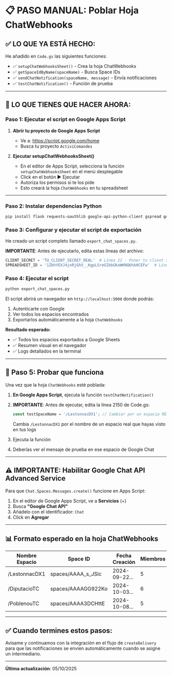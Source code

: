 # 📋 PASO MANUAL: Poblar Hoja ChatWebhooks

## ✅ **LO QUE YA ESTÁ HECHO:**

He añadido en `Code.gs` las siguientes funciones:
- ✅ `setupChatWebhooksSheet()` - Crea la hoja ChatWebhooks
- ✅ `getSpaceIdByName(spaceName)` - Busca Space IDs
- ✅ `sendChatNotification(spaceName, message)` - Envía notificaciones
- ✅ `testChatNotification()` - Función de prueba

---

## 🔧 **LO QUE TIENES QUE HACER AHORA:**

### **Paso 1: Ejecutar el script en Google Apps Script**

1. **Abrir tu proyecto de Google Apps Script**
   - Ve a: https://script.google.com/home
   - Busca tu proyecto `ActiviComandes`

2. **Ejecutar setupChatWebhooksSheet()**
   - En el editor de Apps Script, selecciona la función `setupChatWebhooksSheet` en el menú desplegable
   - Click en el botón ▶️ Ejecutar
   - Autoriza los permisos si te los pide
   - Esto creará la hoja `ChatWebhooks` en tu spreadsheet

---

### **Paso 2: Instalar dependencias Python**

```bash
pip install flask requests-oauthlib google-api-python-client gspread google-auth
```

### **Paso 3: Configurar y ejecutar el script de exportación**

He creado un script completo llamado `export_chat_spaces.py`. 

**IMPORTANTE**: Antes de ejecutarlo, edita estas líneas del archivo:

```python
CLIENT_SECRET = 'TU_CLIENT_SECRET_REAL'  # Línea 22 - Poner tu client secret
SPREADSHEET_ID = '1ZbhYEXJ4jnRjGhV__KgpLSreGIbbGKaWKNQ6hkHCEFw'  # Línea 23 - Verificar que sea correcto
```

### **Paso 4: Ejecutar el script**

```bash
python export_chat_spaces.py
```

El script abrirá un navegador en `http://localhost:5000` donde podrás:
1. Autenticarte con Google
2. Ver todos los espacios encontrados
3. Exportarlos automáticamente a la hoja `ChatWebhooks`

**Resultado esperado:**
- ✅ Todos los espacios exportados a Google Sheets
- ✅ Resumen visual en el navegador
- ✅ Logs detallados en la terminal

---

## 🧪 **Paso 5: Probar que funciona**

Una vez que la hoja `ChatWebhooks` esté poblada:

1. **En Google Apps Script**, ejecuta la función `testChatNotification()`
2. **IMPORTANTE**: Antes de ejecutar, edita la línea 2150 de Code.gs:
   ```javascript
   const testSpaceName = '/LestonnacDX1'; // Cambiar por un espacio REAL que tengas
   ```
   Cambia `/LestonnacDX1` por el nombre de un espacio real que hayas visto en tus logs

3. Ejecuta la función
4. Deberías ver el mensaje de prueba en ese espacio de Google Chat

---

## ⚠️ **IMPORTANTE: Habilitar Google Chat API Advanced Service**

Para que `Chat.Spaces.Messages.create()` funcione en Apps Script:

1. En el editor de Google Apps Script, ve a **Servicios** (+)
2. Busca **"Google Chat API"**
3. Añádelo con el identificador: `Chat`
4. Click en **Agregar**

---

## 📊 **Formato esperado en la hoja ChatWebhooks**

| Nombre Espacio       | Space ID              | Fecha Creación | Miembros | Última Actualización |
|---------------------|-----------------------|----------------|----------|---------------------|
| /LestonnacDX1       | spaces/AAAA_s_JSlc    | 2024-09-22...  | 5        | 2025-10-05 18:30:00 |
| /DiputacioTC        | spaces/AAAAGG922Ko    | 2024-10-03...  | 6        | 2025-10-05 18:30:00 |
| /PoblenouTC         | spaces/AAAA3DCHttE    | 2024-10-08...  | 5        | 2025-10-05 18:30:00 |

---

## ✅ **Cuando termines estos pasos:**

Avísame y continuamos con la integración en el flujo de `createDelivery` para que las notificaciones se envíen automáticamente cuando se asigne un intermediario.

---

**Última actualización**: 05/10/2025
